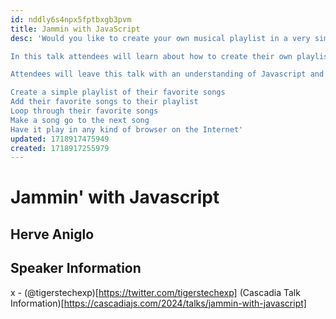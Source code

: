 ```yaml
---
id: nddly6s4npx5fptbxgb3pvm
title: Jammin with JavaScript
desc: 'Would you like to create your own musical playlist in a very simple way? Would you like to show your friends your very own personal playlist of favorite songs? Would you like to implement the code into your personal website? You can do that with Javascript!

In this talk attendees will learn about how to create their own playlist with their favorite songs just by coding in Javascript!

Attendees will leave this talk with an understanding of Javascript and learn how to:

Create a simple playlist of their favorite songs
Add their favorite songs to their playlist
Loop through their favorite songs
Make a song go to the next song
Have it play in any kind of browser on the Internet'
updated: 1718917475949
created: 1718917255979
---
```

# Jammin' with Javascript
## Herve Aniglo

## Speaker Information
x - (@tigerstechexp)[https://twitter.com/tigerstechexp]
(Cascadia Talk Information)[https://cascadiajs.com/2024/talks/jammin-with-javascript]
